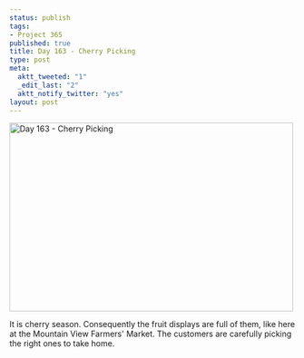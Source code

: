 ```yaml
--- 
status: publish
tags: 
- Project 365
published: true
title: Day 163 - Cherry Picking
type: post
meta: 
  aktt_tweeted: "1"
  _edit_last: "2"
  aktt_notify_twitter: "yes"
layout: post
---
```

<a href="http://www.flickr.com/photos/freeed/5826512295/" title="Day 163 - Cherry Picking by Fred​, on Flickr"><img src="http://farm6.static.flickr.com/5225/5826512295_ed138e93aa.jpg" width="500" height="333" alt="Day 163 - Cherry Picking"/></a>

It is cherry season. Consequently the fruit displays are full of them, like here at the Mountain View Farmers' Market. The customers are carefully picking the right ones to take home.

